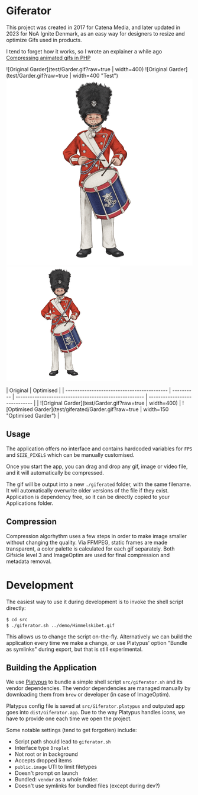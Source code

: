 # Giferator

This project was created in 2017 for Catena Media, and later updated in 2023 for NoA Ignite Denmark, as an easy way for designers to resize and optimize Gifs used in products.

I tend to forget how it works, so I wrote an explainer a while ago [Compressing animated gifs in PHP](https://medium.com/homullus/compressing-animated-gifs-with-php-e26e655ec3e0)

![Original Garder](test/Garder.gif?raw=true | width=400)
![Original Garder](test/Garder.gif?raw=true | width=400 "Test")
![Original Garder](test/Garder.gif?raw=true)
![Original Garder](https://raw.githubusercontent.com/markomitranic/giferator/c1e8cf22d7537267bbf8c53bbca991f4045781e4/test/giferated/Garder.gif)

| Original                                    | Optimised  |
| ------------------------------------------- | ---------- | ------------------------------------------------------ | ----------------------------- |
| ![Original Garder](test/Garder.gif?raw=true | width=400) | ![Optimised Garder](test/giferated/Garder.gif?raw=true | width=150 "Optimised Garder") |

## Usage

The application offers no interface and contains hardcoded variables for `FPS` and `SIZE_PIXELS` which can be manually customised.

Once you start the app, you can drag and drop any gif, image or video file, and it will automatically be compressed.

The gif will be output into a new `./giferated` folder, with the same filename. It will automatically overwrite older versions of the file if they exist. Application is dependency free, so it can be directly copied to your Applications folder.

## Compression

Compression algorhythm uses a few steps in order to make image smaller without changing the quality.
Via FFMPEG, static frames are made transparent, a color palette is calculated for each gif separately.
Both Gifsicle level 3 and ImageOptim are used for final compression and metadata removal.

# Development

The easiest way to use it during development is to invoke the shell script directly:

```shell
$ cd src
$ ./giferator.sh ../demo/Himmelskibet.gif
```

This allows us to change the script on-the-fly. Alternatively we can build the application every time we make a change, or use Platypus' option "Bundle as symlinks" during export, but that is still experimental.

## Building the Application

We use [Platypus](https://sveinbjorn.org/platypus) to bundle a simple shell script `src/giferator.sh` and its vendor dependencies. The vendor dependencies are managed manually by downloading them from `brew` or developer (in case of ImageOptim).

Platypus config file is saved at `src/Giferator.platypus` and outputed app goes into `dist/Giferator.app`. Due to the way Platypus handles icons, we have to provide one each time we open the project.

Some notable settings (tend to get forgotten) include:

- Script path should lead to `giferator.sh`
- Interface type `Droplet`
- Not root or in background
- Accepts dropped items
- `public.image` UTI to limit filetypes
- Doesn't prompt on launch
- Bundled: `vendor` as a whole folder.
- Doesn't use symlinks for bundled files (except during dev?)
